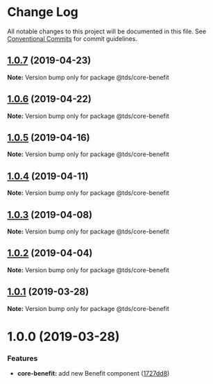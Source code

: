 # Change Log

All notable changes to this project will be documented in this file.
See [Conventional Commits](https://conventionalcommits.org) for commit guidelines.

## [1.0.7](https://github.com/telus/tds-core/compare/@tds/core-benefit@1.0.6...@tds/core-benefit@1.0.7) (2019-04-23)

**Note:** Version bump only for package @tds/core-benefit





## [1.0.6](https://github.com/telus/tds-core/compare/@tds/core-benefit@1.0.5...@tds/core-benefit@1.0.6) (2019-04-22)

**Note:** Version bump only for package @tds/core-benefit





## [1.0.5](https://github.com/telus/tds-core/compare/@tds/core-benefit@1.0.4...@tds/core-benefit@1.0.5) (2019-04-16)

**Note:** Version bump only for package @tds/core-benefit





## [1.0.4](https://github.com/telus/tds-core/compare/@tds/core-benefit@1.0.3...@tds/core-benefit@1.0.4) (2019-04-11)

**Note:** Version bump only for package @tds/core-benefit





## [1.0.3](https://github.com/telus/tds-core/compare/@tds/core-benefit@1.0.2...@tds/core-benefit@1.0.3) (2019-04-08)

**Note:** Version bump only for package @tds/core-benefit





## [1.0.2](https://github.com/telus/tds-core/compare/@tds/core-benefit@1.0.1...@tds/core-benefit@1.0.2) (2019-04-04)

**Note:** Version bump only for package @tds/core-benefit





## [1.0.1](https://github.com/telus/tds-core/compare/@tds/core-benefit@1.0.0...@tds/core-benefit@1.0.1) (2019-03-28)

**Note:** Version bump only for package @tds/core-benefit





# 1.0.0 (2019-03-28)


### Features

* **core-benefit:** add new Benefit component ([1727dd8](https://github.com/telus/tds-core/commit/1727dd8))
